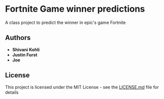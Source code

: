 # Fortnite Game winner predictions
A class project to predict the winner in epic's game Fortnite


## Authors

* **Shivani Kohli** 
* **Justin Furst**
* **Joe**

## License

This project is licensed under the MIT License - see the [LICENSE.md](LICENSE.md) file for details

